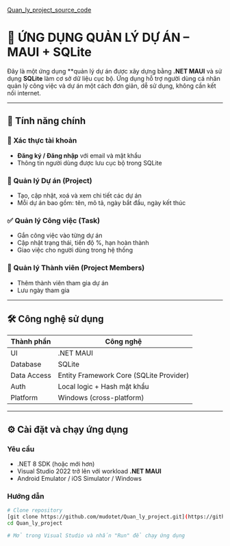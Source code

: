[Quan_ly_project_source_code](https://github.com/nguyendinhtrang3112/ManagerStudent_Point)
# 📱 ỨNG DỤNG QUẢN LÝ DỰ ÁN – MAUI + SQLite

Đây là một ứng dụng **quản lý dự án được xây dựng bằng **.NET MAUI** và sử dụng **SQLite** làm cơ sở dữ liệu cục bộ. Ứng dụng hỗ trợ người dùng cá nhân quản lý công việc và dự án một cách đơn giản, dễ sử dụng, không cần kết nối internet.

---

## 🎯 Tính năng chính

### 🔐 Xác thực tài khoản
- **Đăng ký / Đăng nhập** với email và mật khẩu
- Thông tin người dùng được lưu cục bộ trong SQLite

### 📁 Quản lý Dự án (Project)
- Tạo, cập nhật, xoá và xem chi tiết các dự án
- Mỗi dự án bao gồm: tên, mô tả, ngày bắt đầu, ngày kết thúc

### ✅ Quản lý Công việc (Task)
- Gắn công việc vào từng dự án
- Cập nhật trạng thái, tiến độ %, hạn hoàn thành
- Giao việc cho người dùng trong hệ thống

### 👥 Quản lý Thành viên (Project Members)
- Thêm thành viên tham gia dự án
- Lưu ngày tham gia

---

## 🛠 Công nghệ sử dụng

| Thành phần     | Công nghệ     |
|----------------|---------------|
| UI             | .NET MAUI     |
| Database       | SQLite        |
| Data Access    | Entity Framework Core (SQLite Provider) |
| Auth           | Local logic + Hash mật khẩu |
| Platform       | Windows (cross-platform) |

---

## ⚙️ Cài đặt và chạy ứng dụng

### Yêu cầu
- .NET 8 SDK (hoặc mới hơn)
- Visual Studio 2022 trở lên với workload **.NET MAUI**
- Android Emulator / iOS Simulator / Windows

### Hướng dẫn

```bash
# Clone repository
[git clone https://github.com/mudotet/Quan_ly_project.git](https://github.com/nguyendinhtrang3112/ManagerStudent_Point)
cd Quan_ly_project

# Mở trong Visual Studio và nhấn "Run" để chạy ứng dụng
